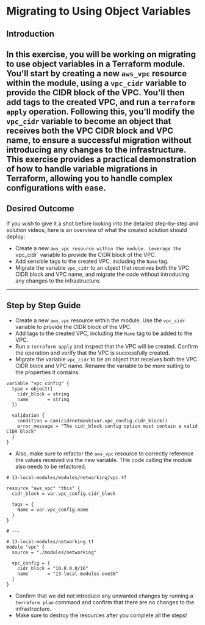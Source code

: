 # Migrating to Using Object Variables

## Introduction

In this exercise, you will be working on migrating to use object variables in a Terraform module. You'll start by
creating a new `aws_vpc` resource within the module, using a `vpc_cidr` variable to provide the CIDR block of the VPC.
You'll then add tags to the created VPC, and run a `terraform apply` operation. Following this, you'll modify the
`vpc_cidr` variable to become an object that receives both the VPC CIDR block and VPC name, to ensure a successful
migration without introducing any changes to the infrastructure. This exercise provides a practical demonstration of how
to handle variable migrations in Terraform, allowing you to handle complex configurations with ease.
--- 

## Desired Outcome

If you wish to give it a shot before looking into the detailed step-by-step and solution videos, here is an overview of
what the created solution should deploy:

- Create a new `aws_vpc resource within the module. Leverage the `vpc_cidr` variable to provide the CIDR block of the
  VPC.
- Add sensible tags to the created VPC, including the `Name` tag.
- Migrate the variable `vpc_cidr` to an object that receives both the VPC CIDR block and VPC name, and migrate the code
  without introducing any changes to the infrastructure.

--- 

## Step by Step Guide

- Create a new `aws_vpc` resource within the module. Use the `vpc_cidr` variable to provide the CIDR block of the VPC.
- Add tags to the created VPC, including the `Name` tag to be added to the VPC.
- Run a `terraform apply` and inspect that the VPC will be created. Confirm the operation and verify that the VPC is
  successfully created.
- Migrate the variable `vpc_cidr` to be an object that receives both the VPC CIDR block and VPC name. Rename the
  variable to be more suiting to the properties it contains.

```hcl
variable "vpc_config" {
  type = object({
    cidr_block = string
    name       = string
  })

  validation {
    condition = can(cidrnetmask(var.vpc_config.cidr_block))
    error_message = "The cidr_block config option must contain a valid CIDR block"
  }
}
```

- Also, make sure to refactor the `aws_vpc` resource to correctly reference the values received via the new variable.
  THe code calling the module also needs to be refactored.

```hcl
# 13-local-modules/modules/networking/vpc.tf 

resource "aws_vpc" "this" {
  cidr_block = var.vpc_config.cidr_block

  tags = {
    Name = var.vpc_config.name
  }
}

# ---

# 13-local-modules/networking.tf 
module "vpc" {
  source = "./modules/networking"

  vpc_config = {
    cidr_block = "10.0.0.0/16"
    name       = "13-local-modules-exe38"
  }
}
```

- Confirm that we did not introduce any unwanted changes by running a `terraform plan` command and confirm that there
  are no changes to the infrastructure.
- Make sure to destroy the resources after you complete all the steps!